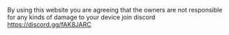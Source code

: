 By using this website you are agreeing that the owners are not responsible for any kinds of damage to your device 
join discord https://discord.gg/fAK8JARC
